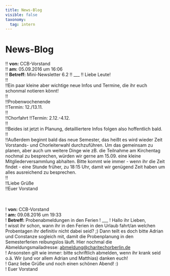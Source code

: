 ```yaml
---
title: News-Blog
visible: false
taxonomy:
  tag: intern
---
```


# News-Blog

!! **von:** CCB-Vorstand<br />
!! **am:** 05.09.2016 um 16:06<br />
!! **Betreff:** Mini-Newsletter 6.2
!! ___
!! Liebe Leute!<br />
!!<br />
!!Ein paar kleine aber wichtige neue Infos und Termine, die ihr euch schonmal notieren könnt!<br />
!!<br />
!!Probenwochenende<br />
!!Termin: 12./13.11.<br />
!!<br />
!!Chorfahrt
!!Termin: 2.12.-4.12.<br />
!!<br />
!!Beides ist jetzt in Planung, detailliertere Infos folgen also hoffentlich bald.<br />
!!<br />
!!Außerdem beginnt bald das neue Semester, das heißt es wird wieder Zeit Vorstands- und Chorleiterwahl durchzuführen. Um das gemeinsam zu planen, aber auch um weitere Dinge wie zB. die Teilnahme am Kirchentag nochmal zu besprechen, würden wir gerne am 15.09. eine kleine Mitgliederversammlung abhalten. Bitte kommt wie immer - wenn ihr die Zeit findet - eine Stunde früher, zu 18:15 Uhr, damit wir genügend Zeit haben um alles ausreichend zu besprechen.<br />
!!<br />
!!Liebe Grüße<br />
!!Euer Vorstand<br />
<br />
<br />

! **von:** CCB-Vorstand<br />
! **am:** 09.08.2016 um 19:33<br />
! **Betreff:** Probenabmeldungen in den Ferien
! ___
! Hallo ihr Lieben,<br />
! wisst ihr schon, wann ihr in den Ferien in den Urlaub fahrt/an welchen Probentagen ihr definitiv nicht dabei seid? ;) Dann teilt es doch bitte Adrian und Constanze sogleich mit, damit die Probenplanung in den Semesterferien reibungslos läuft. Hier nochmal die Abmeldungsmailadresse: [abmeldung@charitechorberlin.de](mailto:abmeldung@charitechorberlin.de)<br />
! Ansonsten gilt wie immer: bitte schriftlich abmelden, wenn ihr krank seid o.ä. Wir (und vor allem Adrian und Matthias) danken euch!<br />
! Ganz liebe Grüße und noch einen schönen Abend! :)<br />
! Euer Vorstand